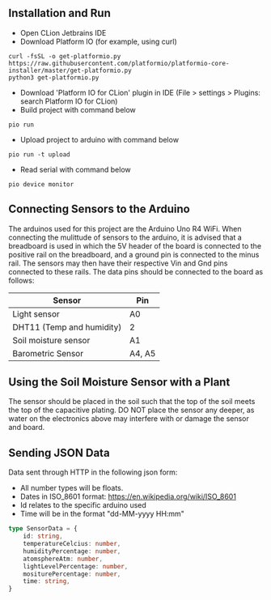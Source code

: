 ## Installation and Run
- Open CLion Jetbrains IDE
- Download Platform IO (for example, using curl)
```
curl -fsSL -o get-platformio.py https://raw.githubusercontent.com/platformio/platformio-core-installer/master/get-platformio.py
python3 get-platformio.py
```
- Download 'Platform IO for CLion' plugin in IDE (File > settings > Plugins: search Platform IO for CLion)
- Build project with command below
```
pio run
```
- Upload project to arduino with command below
```
pio run -t upload
```
- Read serial with command below
```
pio device monitor
```

## Connecting Sensors to the Arduino
The arduinos used for this project are the Arduino Uno R4 WiFi. When connecting the mulittude of sensors to the arduino, it is advised that a breadboard is used in which the 5V header of the board is connected to the positive rail on the breadboard, and a ground pin is connected to the minus rail. The sensors may then have their respective Vin and Gnd pins connected to these rails.
The data pins should be connected to the board as follows:

| Sensor | Pin |
| ------ | ------ |
|    Light sensor    |  A0      |
|     DHT11 (Temp and humidity)   | 2       |
| Soil moisture sensor | A1 |
|Barometric Sensor| A4, A5|

## Using the Soil Moisture Sensor with a Plant
The sensor should be placed in the soil such that the top of the soil meets the top of the capacitive plating. DO NOT place the sensor any deeper, as water on the electronics above may interfere with or damage the sensor and board.

## Sending JSON Data
Data sent through HTTP in the following json form:
- All number types will be floats.
- Dates in ISO_8601 format: https://en.wikipedia.org/wiki/ISO_8601
- Id relates to the specific arduino used
- Time will be in the format "dd-MM-yyyy HH:mm"
```typescript
type SensorData = {
    id: string,
    temperatureCelcius: number,
    humidityPercentage: number,
    atomsphereAtm: number,
    lightLevelPercentage: number,
    mositurePercentage: number,
    time: string,
}
```